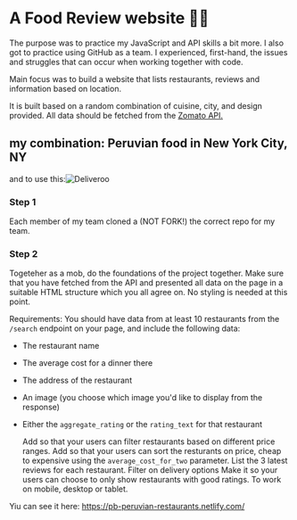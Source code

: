 # A Food Review website 🌮🥑

The purpose was to practice my JavaScript and API skills a bit more. I also got to practice using GitHub as a team. I experienced, first-hand, the issues and struggles that can occur when working together with code. 

Main focus was to build a website that lists restaurants, reviews and information based on location. 

It is built based on a random combination of cuisine, city, and design provided. All data should be fetched from the [Zomato API.](https://developers.zomato.com/)  

## my combination: Peruvian food in New York City, NY
and to use this:![Deliveroo](https://i.imgur.com/GHFJy1k.png)

### Step 1

Each member of my team cloned a (NOT FORK!) the correct repo for my team.

### Step 2

Togeteher as a mob, do the foundations of the project together. Make sure that you have fetched from the API and presented all data on the page in a suitable HTML structure which you all agree on. No styling is needed at this point. 

Requirements: 
You should have data from at least 10 restaurants from the `/search` endpoint on your page, and include the following data: 

* The restaurant name
* The average cost for a dinner there
* The address of the restaurant
* An image (you choose which image you'd like to display from the response)
* Either the `aggregate_rating` or the `rating_text` for that restaurant
  
  Add so that your users can filter restaurants based on different price ranges. 
  Add so that your users can sort the resturants on price, cheap to expensive using the `average_cost_for_two` parameter. 
  List the 3 latest reviews for each restaurant. 
  Filter on delivery options
  Make it so your users can choose to only show restaurants with good ratings.
  To work on mobile, desktop or tablet. 
 
Yiu can see it here: https://pb-peruvian-restaurants.netlify.com/

